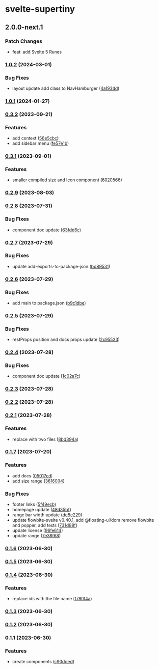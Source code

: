# svelte-supertiny

## 2.0.0-next.1

### Patch Changes

- feat: add Svelte 5 Runes

### [1.0.2](https://github.com/shinokada/svelte-supertiny/compare/v1.0.1...v1.0.2) (2024-03-01)


### Bug Fixes

* layout update add class to NavHamburger ([4a193dd](https://github.com/shinokada/svelte-supertiny/commit/4a193dd98d83645bf086b36f67dad6feea9f3186))

### [1.0.1](https://github.com/shinokada/svelte-supertiny/compare/v0.3.2...v1.0.1) (2024-01-27)

### [0.3.2](https://github.com/shinokada/svelte-supertiny/compare/v0.3.1...v0.3.2) (2023-09-21)

### Features

- add context ([56e5cbc](https://github.com/shinokada/svelte-supertiny/commit/56e5cbc635897d61d6320ae27992a9583816057b))
- add sidebar menu ([fe57e1b](https://github.com/shinokada/svelte-supertiny/commit/fe57e1b66ea66e1c200e0936885280f8397bab25))

### [0.3.1](https://github.com/shinokada/svelte-supertiny/compare/v0.2.9...v0.3.1) (2023-09-01)

### Features

- smaller compiled size and Icon component ([6020566](https://github.com/shinokada/svelte-supertiny/commit/6020566bca11aeb05ad57f50234cd5d1d03d0135))

### [0.2.9](https://github.com/shinokada/svelte-supertiny/compare/v0.2.8...v0.2.9) (2023-08-03)

### [0.2.8](https://github.com/shinokada/svelte-supertiny/compare/v0.2.7...v0.2.8) (2023-07-31)

### Bug Fixes

- component doc update ([63fdd6c](https://github.com/shinokada/svelte-supertiny/commit/63fdd6c318647c74e553e2ca67017c4c982570e3))

### [0.2.7](https://github.com/shinokada/svelte-supertiny/compare/v0.2.6...v0.2.7) (2023-07-29)

### Bug Fixes

- update add-exports-to-package-json ([bd89531](https://github.com/shinokada/svelte-supertiny/commit/bd8953131d559ff88e913c01b442acc19aebc22a))

### [0.2.6](https://github.com/shinokada/svelte-supertiny/compare/v0.2.5...v0.2.6) (2023-07-29)

### Bug Fixes

- add main to package.json ([b9c1dbe](https://github.com/shinokada/svelte-supertiny/commit/b9c1dbe465a9c3ad77ada80d60ce181a81f3ddca))

### [0.2.5](https://github.com/shinokada/svelte-supertiny/compare/v0.2.4...v0.2.5) (2023-07-29)

### Bug Fixes

- restProps position and docs props update ([2c95523](https://github.com/shinokada/svelte-supertiny/commit/2c95523a768b1ec4de056cf015c4cf0aa9f7d46a))

### [0.2.4](https://github.com/shinokada/svelte-supertiny/compare/v0.2.3...v0.2.4) (2023-07-28)

### Bug Fixes

- component doc update ([1c02a7c](https://github.com/shinokada/svelte-supertiny/commit/1c02a7cd39b44c043aafb932c8f7475493f50b9a))

### [0.2.3](https://github.com/shinokada/svelte-supertiny/compare/v0.2.2...v0.2.3) (2023-07-28)

### [0.2.2](https://github.com/shinokada/svelte-supertiny/compare/v0.2.1...v0.2.2) (2023-07-28)

### [0.2.1](https://github.com/shinokada/svelte-supertiny/compare/v0.1.7...v0.2.1) (2023-07-28)

### Features

- replace with two files ([8bd394a](https://github.com/shinokada/svelte-supertiny/commit/8bd394a077bb3b5c3bf02725dbc27fc46c80e8d2))

### [0.1.7](https://github.com/shinokada/svelte-supertiny/compare/v0.1.6...v0.1.7) (2023-07-20)

### Features

- add docs ([05017cd](https://github.com/shinokada/svelte-supertiny/commit/05017cd47bb3d6e314128adbe57410e8ef309cf8))
- add size range ([3616004](https://github.com/shinokada/svelte-supertiny/commit/36160040cdd0a7a74239903cd317966a96d8407e))

### Bug Fixes

- footer links ([5f49ecb](https://github.com/shinokada/svelte-supertiny/commit/5f49ecb6804a964709de13fa46787656545867f3))
- homepage update ([48d35bf](https://github.com/shinokada/svelte-supertiny/commit/48d35bf8d8a9a51f51341bf3fbb37a819b437e34))
- range bar width update ([de8e229](https://github.com/shinokada/svelte-supertiny/commit/de8e22997bf722195746ee8aef5b6c3a9a82c33d))
- update flowbite-svelte v0.40.1, add @floating-ui/dom remove flowbite and popper, add tests ([731d98f](https://github.com/shinokada/svelte-supertiny/commit/731d98fd98d16ba84c33d7eb59b4c3970866f41e))
- update license ([96fe614](https://github.com/shinokada/svelte-supertiny/commit/96fe6148697f0de3c0c8e5272a5a55a5e330984f))
- update range ([7e38f68](https://github.com/shinokada/svelte-supertiny/commit/7e38f68abd0f5401603b2b8b7dea018b5161ec19))

### [0.1.6](https://github.com/shinokada/svelte-supertiny/compare/v0.1.5...v0.1.6) (2023-06-30)

### [0.1.5](https://github.com/shinokada/svelte-supertiny/compare/v0.1.4...v0.1.5) (2023-06-30)

### [0.1.4](https://github.com/shinokada/svelte-supertiny/compare/v0.1.3...v0.1.4) (2023-06-30)

### Features

- replace ids with the file name ([f780f4a](https://github.com/shinokada/svelte-supertiny/commit/f780f4ac3ad066b735406d972c52b307d7f9c4f6))

### [0.1.3](https://github.com/shinokada/svelte-supertiny/compare/v0.1.2...v0.1.3) (2023-06-30)

### [0.1.2](https://github.com/shinokada/svelte-supertinyicons/compare/v0.1.1...v0.1.2) (2023-06-30)

### 0.1.1 (2023-06-30)

### Features

- create components ([c90dded](https://github.com/shinokada/svelte-supertinyicons/commit/c90dded76deec9172b5f5a0da67b64c0446619b5))
